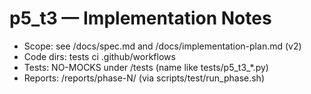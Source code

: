# p5_t3 — Implementation Notes
- Scope: see /docs/spec.md and /docs/implementation-plan.md (v2)
- Code dirs: tests ci .github/workflows
- Tests: NO-MOCKS under /tests (name like tests/p5_t3_*.py)
- Reports: /reports/phase-N/ (via scripts/test/run_phase.sh)
